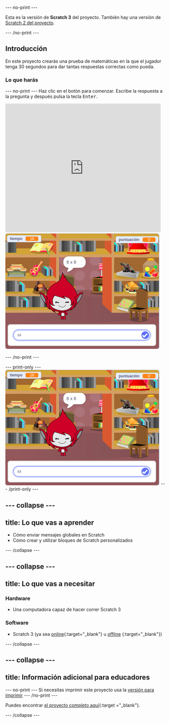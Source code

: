 \--- no-print \---

Esta es la versión de **Scratch 3** del proyecto. También hay una versión de [Scratch 2 del proyecto](https://projects.raspberrypi.org/en/projects/brain-game-scratch2).

\--- /no-print \---

## Introducción

En este proyecto crearás una prueba de matemáticas en la que el jugador tenga 30 segundos para dar tantas respuestas correctas como pueda.

### Lo que harás

\--- no-print \--- Haz clic en el botón para comenzar. Escribe la respuesta a la pregunta y después pulsa la tecla <kbd>Enter</kbd>.

<div class="scratch-preview">
  <iframe allowtransparency="true" width="485" height="402" src="https://scratch.mit.edu/projects/embed/250234955/?autostart=false" frameborder="0" scrolling="no"></iframe>
  <img src="images/brain-final.png">
</div>

\--- /no-print \---

\--- print-only \--- ![Brain Game](images/brain-final.png) \--- /print-only \---

## \--- collapse \---

## title: Lo que vas a aprender

+ Cómo enviar mensajes globales en Scratch
+ Cómo crear y utilizar bloques de Scratch personalizados

\--- /collapse \---

## \--- collapse \---

## title: Lo que vas a necesitar

### Hardware

+ Una computadora capaz de hacer correr Scratch 3

### Software

+ Scratch 3 (ya sea [online](http://rpf.io/scratchon){:target="_blank"} u [offline](http://rpf.io/scratchoff) {:target="_blank"})

\--- /collapse \---

## \--- collapse \---

## title: Información adicional para educadores

\--- no-print \--- Si necesitas imprimir este proyecto usa la [versión para imprimir](https://projects.raspberrypi.org/en/projects/brain-game/print) \--- /no-print \---

Puedes encontrar [el proyecto completo aquí](http://rpf.io/p/en/brain-game-get){:target ="_blank"}.

\--- /collapse \---